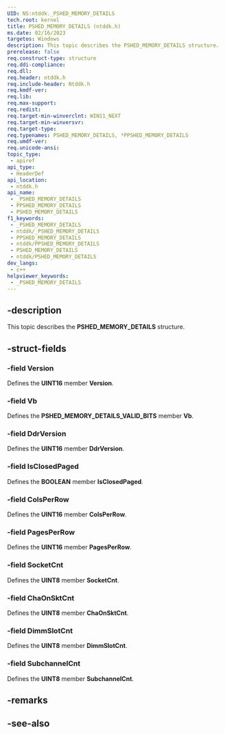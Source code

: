 ```yaml
---
UID: NS:ntddk._PSHED_MEMORY_DETAILS
tech.root: kernel
title: PSHED_MEMORY_DETAILS (ntddk.h)
ms.date: 02/16/2023
targetos: Windows
description: This topic describes the PSHED_MEMORY_DETAILS structure.
prerelease: false
req.construct-type: structure
req.ddi-compliance: 
req.dll: 
req.header: ntddk.h
req.include-header: Ntddk.h
req.kmdf-ver: 
req.lib: 
req.max-support: 
req.redist: 
req.target-min-winverclnt: WIN11_NEXT
req.target-min-winversvr: 
req.target-type: 
req.typenames: PSHED_MEMORY_DETAILS, *PPSHED_MEMORY_DETAILS
req.umdf-ver: 
req.unicode-ansi: 
topic_type:
 - apiref
api_type:
 - HeaderDef
api_location:
 - ntddk.h
api_name:
 - _PSHED_MEMORY_DETAILS
 - PPSHED_MEMORY_DETAILS
 - PSHED_MEMORY_DETAILS
f1_keywords:
 - _PSHED_MEMORY_DETAILS
 - ntddk/_PSHED_MEMORY_DETAILS
 - PPSHED_MEMORY_DETAILS
 - ntddk/PPSHED_MEMORY_DETAILS
 - PSHED_MEMORY_DETAILS
 - ntddk/PSHED_MEMORY_DETAILS
dev_langs:
 - c++
helpviewer_keywords:
 - _PSHED_MEMORY_DETAILS
---
```


## -description

This topic describes the **PSHED_MEMORY_DETAILS** structure.

## -struct-fields

### -field Version

Defines the **UINT16** member **Version**.

### -field Vb

Defines the **PSHED_MEMORY_DETAILS_VALID_BITS** member **Vb**.

### -field DdrVersion

Defines the **UINT16** member **DdrVersion**.

### -field IsClosedPaged

Defines the **BOOLEAN** member **IsClosedPaged**.

### -field ColsPerRow

Defines the **UINT16** member **ColsPerRow**.

### -field PagesPerRow

Defines the **UINT16** member **PagesPerRow**.

### -field SocketCnt

Defines the **UINT8** member **SocketCnt**.

### -field ChaOnSktCnt

Defines the **UINT8** member **ChaOnSktCnt**.

### -field DimmSlotCnt

Defines the **UINT8** member **DimmSlotCnt**.

### -field SubchannelCnt

Defines the **UINT8** member **SubchannelCnt**.

## -remarks

## -see-also
